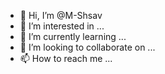 - 👋 Hi, I’m @M-Shsav
- 👀 I’m interested in ...
- 🌱 I’m currently learning ...
- 💞️ I’m looking to collaborate on ...
- 📫 How to reach me ...

<!---
M-Shsav/M-Shsav is a ✨ special ✨ repository because its `README.md` (this file) appears on your GitHub profile.
You can click the Preview link to take a look at your changes.
--->
